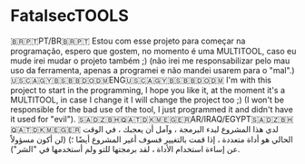 # FatalsecTOOLS
 🇧🇷🇵🇹PT/BR🇧🇷🇵🇹  Estou com esse projeto para começar na programação, espero que gostem, no momento é uma MULTITOOL, caso eu mude irei mudar o projeto também ;)  (não irei me responsabilizar pelo mau uso da ferramenta, apenas a programei e não mandei usarem para o "mal".)    🇺🇸🇨🇦🇬🇾🇧🇸🇧🇧🇩🇴🇩🇲ENG🇺🇸🇨🇦🇬🇾🇧🇸🇧🇧🇩🇴🇩🇲    I'm with this project to start in the programming, I hope you like it, at the moment it's a MULTITOOL, in case I change it I will change the project too ;)  (I won't be responsible for the bad use of the tool, I just programmed it and didn't have it used for "evil").  🇸🇦🇩🇿🇧🇭🇶🇦🇹🇩🇰🇲🇪🇬🇪🇷AR/IRAQ/EGYPT🇸🇦🇩🇿🇧🇭🇶🇦🇹🇩🇰🇲🇪🇬🇪🇷 لدي هذا المشروع لبدء البرمجة ، وآمل أن يعجبك ، في الوقت الحالي هو أداة متعددة ، إذا قمت بالتغيير فسوف أغير المشروع أيضًا ؛)  (لن أكون مسؤولاً عن إساءة استخدام الأداة ، لقد برمجتها للتو ولم أستخدمها في "الشر").
